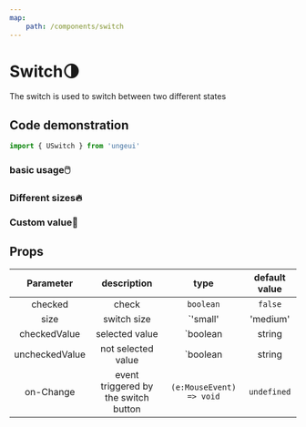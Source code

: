 ```yaml
---
map:
    path: /components/switch
---
```


# Switch🌗

The switch is used to switch between two different states

## Code demonstration

```js
import { USwitch } from 'ungeui'
```

### basic usage🖱️

<demo src="./demo/base.vue"
    language="vue"
    title="🖱️basic usage"
    desc="Click to switch the value. When the background is lit, it represents true, otherwise it is false">
</demo>

### Different sizes🔥

<demo src="./demo/size.vue"
    language="vue"
    title="🔥basic usage"
    desc="Switches are also preset with several different sizes to adapt to different scenarios">
</demo>

### Custom value🌈

<demo src="./demo/value.vue"
    language="vue"
    title="🌈basic usage"
    desc="define selected value and unselected value">
</demo>

## Props

|  Parameter | description | type | default value|
| :------: | :------: | :-------: | :-----: |
| checked  | check  | `boolean` | `false` |
| size  | switch size | `'small' | 'medium' | 'large'` | `'medium'` | 
| checkedValue | selected value |  `boolean | string | number` | `true` |
| uncheckedValue | not selected value |  `boolean | string | number` | `false` |
| on-Change | event triggered by the switch button |  `(e:MouseEvent) => void` | `undefined` |
